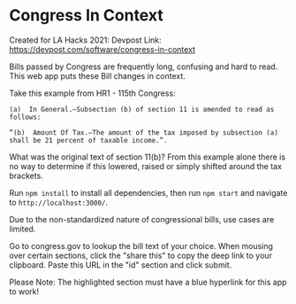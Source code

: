 # Congress In Context
Created for LA Hacks 2021: Devpost Link: https://devpost.com/software/congress-in-context 

Bills passed by Congress are frequently long, confusing and hard to read. This web app puts these Bill changes in context.

Take this example from HR1 - 115th Congress:
```
(a)  In General.—Subsection (b) of section 11 is amended to read as follows:

“(b)  Amount Of Tax.—The amount of the tax imposed by subsection (a) shall be 21 percent of taxable income.”.
```
What was the original text of section 11(b)? From this example alone there is no way to determine if this lowered, raised or simply shifted around the tax brackets.

Run `npm install` to install all dependencies, then run `npm start` and navigate to `http://localhost:3000/`.

Due to the non-standardized nature of congressional bills, use cases are limited.

Go to congress.gov to lookup the bill text of your choice. When mousing over certain sections, click the "share this" to copy the deep link to your clipboard. Paste this URL in the "id" section and click submit.

Please Note: The highlighted section must have a blue hyperlink for this app to work!
